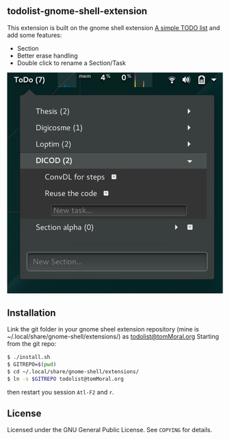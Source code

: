 ## todolist-gnome-shell-extension

This extension is built on the gnome shell extension [A simple TODO list](https://github.com/bsaleil/todolist-gnome-shell-extension) and add some features:

* Section
* Better erase handling
* Double click to rename a Section/Task

![Screenshot](images/screenshot.png)


## Installation

Link the git folder in your gnome sheel extension repository (mine is ~/.local/share/gnome-shell/extensions/) as todolist@tomMoral.org
Starting from the git repo:

```bash
$ ./install.sh
$ GITREPO=$(pwd)
$ cd ~/.local/share/gnome-shell/extensions/
$ ln -s $GITREPO todolist@tomMoral.org
```

then restart you session ```Atl-F2``` and ```r```.

## License

Licensed under the GNU General Public License. See `COPYING` for details.
